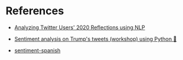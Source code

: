 # References

- [Analyzing Twitter Users' 2020 Reflections using NLP](https://github.com/jess-data/Twitter-2020-Sentiment-Analysis)

- [Sentiment analysis on Trump's tweets (workshop) using Python 🐍](https://github.com/RodolfoFerro/pandas_twitter)

- [sentiment-spanish](https://github.com/sentiment-analysis-spanish/sentiment-spanish)
